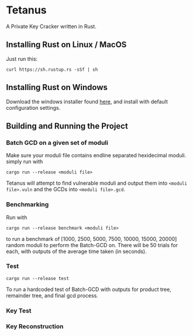 # Tetanus
A Private Key Cracker written in Rust.

## Installing Rust on Linux / MacOS

Just run this:
```
curl https://sh.rustup.rs -sSf | sh
```

## Installing Rust on Windows

Download the windows installer found [here](https://www.rust-lang.org/tools/install), and install with default configuration settings.

## Building and Running the Project
### Batch GCD on a given set of moduli
Make sure your moduli file contains endline separated hexidecimal moduli. simply run with
```
cargo run --release <moduli file>
```
Tetanus will attempt to find vulnerable moduli and output them into `<moduli file>.vuln` and the GCDs into `<moduli file>.gcd`.

### Benchmarking
Run with
```
cargo run --release benchmark <moduli file>
```
to run a benchmark of [1000, 2500, 5000, 7500, 10000, 15000, 20000] random moduli to perform the Batch-GCD on. There will be 50 trials for each, with outputs of the average time taken (in seconds).

### Test
```
cargo run --release test
```
To run a hardcoded test of Batch-GCD with outputs for product tree, remainder tree, and final gcd process.

### Key Test

### Key Reconstruction
